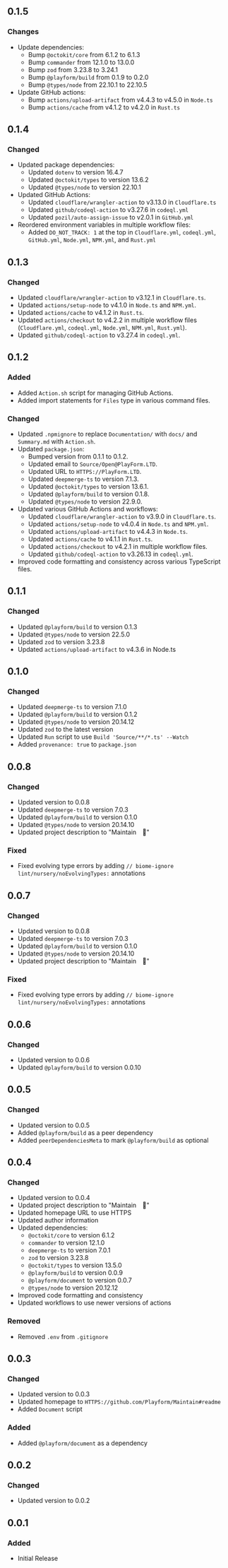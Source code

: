 ## 0.1.5

### Changes

- Update dependencies:
    - Bump `@octokit/core` from 6.1.2 to 6.1.3
    - Bump `commander` from 12.1.0 to 13.0.0
    - Bump `zod` from 3.23.8 to 3.24.1
    - Bump `@playform/build` from 0.1.9 to 0.2.0
    - Bump `@types/node` from 22.10.1 to 22.10.5
- Update GitHub actions:
    - Bump `actions/upload-artifact` from v4.4.3 to v4.5.0 in `Node.ts`
    - Bump `actions/cache` from v4.1.2 to v4.2.0 in `Rust.ts`

## 0.1.4

### Changed

- Updated package dependencies:
    - Updated `dotenv` to version 16.4.7
    - Updated `@octokit/types` to version 13.6.2
    - Updated `@types/node` to version 22.10.1
- Updated GitHub Actions:
    - Updated `cloudflare/wrangler-action` to v3.13.0 in `Cloudflare.ts`
    - Updated `github/codeql-action` to v3.27.6 in `codeql.yml`
    - Updated `pozil/auto-assign-issue` to v2.0.1 in `GitHub.yml`
- Reordered environment variables in multiple workflow files:
    - Added `DO_NOT_TRACK: 1` at the top in `Cloudflare.yml`, `codeql.yml`,
      `GitHub.yml`, `Node.yml`, `NPM.yml`, and `Rust.yml`

## 0.1.3

### Changed

- Updated `cloudflare/wrangler-action` to v3.12.1 in `Cloudflare.ts`.
- Updated `actions/setup-node` to v4.1.0 in `Node.ts` and `NPM.yml`.
- Updated `actions/cache` to v4.1.2 in `Rust.ts`.
- Updated `actions/checkout` to v4.2.2 in multiple workflow files
  (`Cloudflare.yml`, `codeql.yml`, `Node.yml`, `NPM.yml`, `Rust.yml`).
- Updated `github/codeql-action` to v3.27.4 in `codeql.yml`.

## 0.1.2

### Added

- Added `Action.sh` script for managing GitHub Actions.
- Added import statements for `Files` type in various command files.

### Changed

- Updated `.npmignore` to replace `Documentation/` with `docs/` and `Summary.md`
  with `Action.sh`.
- Updated `package.json`:
    - Bumped version from 0.1.1 to 0.1.2.
    - Updated email to `Source/Open@PlayForm.LTD`.
    - Updated URL to `HTTPS://PlayForm.LTD`.
    - Updated `deepmerge-ts` to version 7.1.3.
    - Updated `@octokit/types` to version 13.6.1.
    - Updated `@playform/build` to version 0.1.8.
    - Updated `@types/node` to version 22.9.0.
- Updated various GitHub Actions and workflows:
    - Updated `cloudflare/wrangler-action` to v3.9.0 in `Cloudflare.ts`.
    - Updated `actions/setup-node` to v4.0.4 in `Node.ts` and `NPM.yml`.
    - Updated `actions/upload-artifact` to v4.4.3 in `Node.ts`.
    - Updated `actions/cache` to v4.1.1 in `Rust.ts`.
    - Updated `actions/checkout` to v4.2.1 in multiple workflow files.
    - Updated `github/codeql-action` to v3.26.13 in `codeql.yml`.
- Improved code formatting and consistency across various TypeScript files.

## 0.1.1

### Changed

- Updated `@playform/build` to version 0.1.3
- Updated `@types/node` to version 22.5.0
- Updated `zod` to version 3.23.8
- Updated `actions/upload-artifact` to v4.3.6 in Node.ts

## 0.1.0

### Changed

- Updated `deepmerge-ts` to version 7.1.0
- Updated `@playform/build` to version 0.1.2
- Updated `@types/node` to version 20.14.12
- Updated `zod` to the latest version
- Updated `Run` script to use `Build 'Source/**/*.ts' --Watch`
- Added `provenance: true` to `package.json`

## 0.0.8

### Changed

- Updated version to 0.0.8
- Updated `deepmerge-ts` to version 7.0.3
- Updated `@playform/build` to version 0.1.0
- Updated `@types/node` to version 20.14.10
- Updated project description to "Maintain 🔧"

### Fixed

- Fixed evolving type errors by adding
  `// biome-ignore lint/nursery/noEvolvingTypes:` annotations

## 0.0.7

### Changed

- Updated version to 0.0.8
- Updated `deepmerge-ts` to version 7.0.3
- Updated `@playform/build` to version 0.1.0
- Updated `@types/node` to version 20.14.10
- Updated project description to "Maintain 🔧"

### Fixed

- Fixed evolving type errors by adding
  `// biome-ignore lint/nursery/noEvolvingTypes:` annotations

## 0.0.6

### Changed

- Updated version to 0.0.6
- Updated `@playform/build` to version 0.0.10

## 0.0.5

### Changed

- Updated version to 0.0.5
- Added `@playform/build` as a peer dependency
- Added `peerDependenciesMeta` to mark `@playform/build` as optional

## 0.0.4

### Changed

- Updated version to 0.0.4
- Updated project description to "Maintain 🔧"
- Updated homepage URL to use HTTPS
- Updated author information
- Updated dependencies:
    - `@octokit/core` to version 6.1.2
    - `commander` to version 12.1.0
    - `deepmerge-ts` to version 7.0.1
    - `zod` to version 3.23.8
    - `@octokit/types` to version 13.5.0
    - `@playform/build` to version 0.0.9
    - `@playform/document` to version 0.0.7
    - `@types/node` to version 20.12.12
- Improved code formatting and consistency
- Updated workflows to use newer versions of actions

### Removed

- Removed `.env` from `.gitignore`

## 0.0.3

### Changed

- Updated version to 0.0.3
- Updated homepage to `HTTPS://github.com/Playform/Maintain#readme`
- Added `Document` script

### Added

- Added `@playform/document` as a dependency

## 0.0.2

### Changed

- Updated version to 0.0.2

## 0.0.1

### Added

- Initial Release
